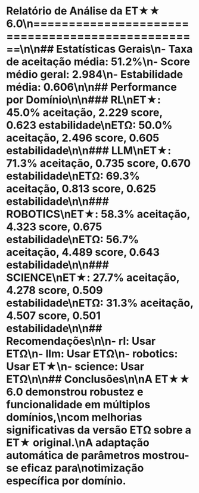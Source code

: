 # Relatório de Análise da ET★★ 6.0\n==================================================\n\n## Estatísticas Gerais\n- Taxa de aceitação média: 51.2%\n- Score médio geral: 2.984\n- Estabilidade média: 0.606\n\n## Performance por Domínio\n\n### RL\n**ET★**: 45.0% aceitação, 2.229 score, 0.623 estabilidade\n**ETΩ**: 50.0% aceitação, 2.496 score, 0.605 estabilidade\n\n### LLM\n**ET★**: 71.3% aceitação, 0.735 score, 0.670 estabilidade\n**ETΩ**: 69.3% aceitação, 0.813 score, 0.625 estabilidade\n\n### ROBOTICS\n**ET★**: 58.3% aceitação, 4.323 score, 0.675 estabilidade\n**ETΩ**: 56.7% aceitação, 4.489 score, 0.643 estabilidade\n\n### SCIENCE\n**ET★**: 27.7% aceitação, 4.278 score, 0.509 estabilidade\n**ETΩ**: 31.3% aceitação, 4.507 score, 0.501 estabilidade\n\n## Recomendações\n\n- **rl**: Usar ETΩ\n- **llm**: Usar ETΩ\n- **robotics**: Usar ET★\n- **science**: Usar ETΩ\n\n## Conclusões\n\nA ET★★ 6.0 demonstrou robustez e funcionalidade em múltiplos domínios,\ncom melhorias significativas da versão ETΩ sobre a ET★ original.\nA adaptação automática de parâmetros mostrou-se eficaz para\notimização específica por domínio.